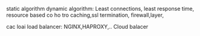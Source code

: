 static algorithm
dynamic algorithm: Least connections, least response time, resource based 
co ho tro caching,ssl termination, firewall,layer,

cac loai load balancer: NGINX,HAPROXY,.. Cloud balacer